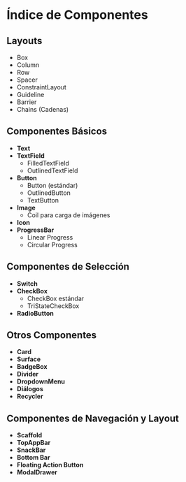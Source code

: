 # Índice de Componentes

## Layouts
- Box
- Column
- Row
- Spacer
- ConstraintLayout
- Guideline
- Barrier
- Chains (Cadenas)

## Componentes Básicos
- **Text**
- **TextField**
  - FilledTextField
  - OutlinedTextField
- **Button**
  - Button (estándar)
  - OutlinedButton
  - TextButton
- **Image**
  - Coil para carga de imágenes
- **Icon**
- **ProgressBar**
  - Linear Progress
  - Circular Progress

## Componentes de Selección
- **Switch**
- **CheckBox**
  - CheckBox estándar
  - TriStateCheckBox
- **RadioButton**

## Otros Componentes
- **Card**
- **Surface**
- **BadgeBox**
- **Divider**
- **DropdownMenu**
- **Diálogos**
- **Recycler**

## Componentes de Navegación y Layout
- **Scaffold**
- **TopAppBar**
- **SnackBar**
- **Bottom Bar**
- **Floating Action Button**
- **ModalDrawer**

